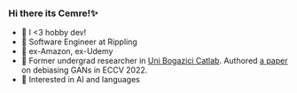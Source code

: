 ### Hi there its Cemre!✨

- 🍄 I <3 hobby dev!
- 🌱 Software Engineer at Rippling
- 🔮 ex-Amazon, ex-Udemy
- 🔭 Former undergrad researcher in [Uni Bogazici Catlab](https://catlab-team.github.io/). Authored [a paper](https://arxiv.org/abs/2202.06240) on debiasing GANs in ECCV 2022.
- 🍪 Interested in AI and languages

<!--
**cemreefe/cemreefe** is a ✨ _special_ ✨ repository because its `README.md` (this file) appears on your GitHub profile.
### Hi there 👋
Here are some ideas to get you started:

- 🔭 I’m currently working on ...
- 🌱 I’m currently learning ...
- 👯 I’m looking to collaborate on ...
- 🤔 I’m looking for help with ...
- 💬 Ask me about ...
- 📫 How to reach me: ...
- 😄 Pronouns: ...
- ⚡ Fun fact: ...
-->
